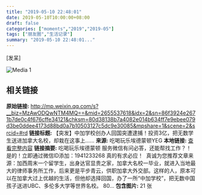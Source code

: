 ```yaml
---
title: "2019-05-10 22:48:01"
date: 2019-05-10T10:00:00+08:00
draft: false
categories: ["moments","2019","2019-05"]
tags: ["朋友圈","生活记录"]
summary: "2019-05-10 22:48:01..."
---
```


[发呆]

![Media 1](/Moments/photos/2019-05-10/201905102248010.jpg)

## 相关链接

**原始链接:** http://mp.weixin.qq.com/s?__biz=MzAwODQwNTM4MQ==&mid=2655537618&idx=2&sn=86f3924e2671b7de0c4f676cffe34121&chksm=80d38138b7a4082e014b634ff7e9ebee079d3be0ddee4173d88bd0a7b10503127c5dc9e30085&mpshare=1&scene=2&srcid=#rd
**链接标题:** 【突发】中加学校创办人回国突遭逮捕！投资3亿，把无数学生送进加拿大名校，却栽在这事上......
**来源:** 吃喝玩乐埃德蒙顿YEG
**本地链接:** [查看完整内容](/link_content/2019/05/2019-05-10/link_content/)
**链接摘要:** 吃喝玩乐埃德蒙顿 服务微信有问必答，还能帮找工作？！是的！立即通过微信ID添加：1941233268 真的有求必应！  真诚为您推荐文章来源：加西周末一个留学生，出身达官显贵之家，加拿大名校一毕业，就进入当地最大的律师事务所工作，后来更是平步青云，供职加拿大外交部。这样的人，原本可以在加拿大过上优越的生活，但他却选择回国，办了一所“中加学校”，把无数中国孩子送进UBC、多伦多大学等世界名校。 80...
**包含图片:** 21 张

